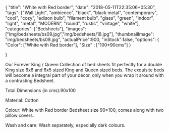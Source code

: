 {
    "title": "White with Red border",
    "date": "2018-05-11T22:35:06+05:30",
    "tags": ["Wall Light", "ambience", "black", "black metal", "contemporary", "cool", "cozy", "edison bulb", "filament bulb", "glass", "green", "indoor", "light", "metal", "MODERN", "round", "rustic", "vintage", "white"],
    "categories": ["Bedsheets"],
    "images": ["img/bedsheets/bs09.jpg","img/bedsheets/18.jpg"],
    "thumbnailImage": "img/bedsheets/bs09.jpg",
    "actualPrice":900,
    "inStock":false,
    "options": {
            "Color": ["White with Red border"],
            "Size" : ["100*90cms"]
    }
    
}

Our Forever King / Queen Collection of bed sheets fit perfectly for a double King size 6x6 and 6x5 sized King and Queen sized beds. The exquisite beds will become a integral part of your décor, only when you wrap it around with a contrasting Bedsheet.

Total Dimensions (in cms):90x100

Material: Cotton

Colour: White with Red border Bedsheet size 90*100, comes along with two pillow covers.

Wash and care: Wash separately, especially dark colours. 
